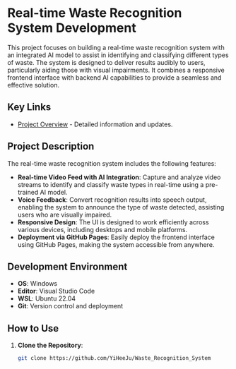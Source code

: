 # Real-time Waste Recognition System Development

This project focuses on building a real-time waste recognition system with an integrated AI model to assist in identifying and classifying different types of waste. The system is designed to deliver results audibly to users, particularly aiding those with visual impairments. It combines a responsive frontend interface with backend AI capabilities to provide a seamless and effective solution.

## Key Links

- [Project Overview](https://?.com) - Detailed information and updates.

## Project Description

The real-time waste recognition system includes the following features:

- **Real-time Video Feed with AI Integration**: Capture and analyze video streams to identify and classify waste types in real-time using a pre-trained AI model.
- **Voice Feedback**: Convert recognition results into speech output, enabling the system to announce the type of waste detected, assisting users who are visually impaired.
- **Responsive Design**: The UI is designed to work efficiently across various devices, including desktops and mobile platforms.
- **Deployment via GitHub Pages**: Easily deploy the frontend interface using GitHub Pages, making the system accessible from anywhere.

## Development Environment

- **OS**: Windows
- **Editor**: Visual Studio Code
- **WSL**: Ubuntu 22.04
- **Git**: Version control and deployment

## How to Use

1. **Clone the Repository**:
   ```bash
   git clone https://github.com/YiHeeJu/Waste_Recognition_System
